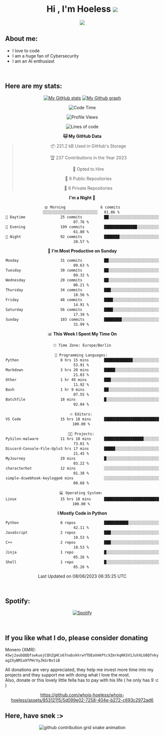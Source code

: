 <h1 align="center">Hi , I'm Hoeless <img src="https://media.giphy.com/media/hvRJCLFzcasrR4ia7z/giphy.gif" width="35"></h1>
<p align="center">
  <a href="https://github.com/whois-hoeless"><img src="https://readme-typing-svg.demolab.com?font=Roboto+Mono&weight=300&size=28&duration=4000&pause=100&color=C109F7&center=true&vCenter=true&width=580&height=127&lines=I'm+a+programmer;I'm+an+AI+enthusiast;I'm+a+big+fan+of+Neural+Networks;I'm+interested+in+Computer+Science;I+love+Cybersecurity;By+the+way+I+use+Arch+%F0%9F%92%80"></a>
</p>

## About me:

- I love to code
- I am a huge fan of Cybersecurity
- I am an AI enthusiast 

<br>

## Here are my stats:

<div align="center">
    
 [![My GitHub stats](https://github-readme-stats.vercel.app/api?username=whois-hoeless&count_private=true&show_icons=true&theme=radical)](https://github.com/whois-hoeless)
 [![My Github graph](http://github-profile-summary-cards.vercel.app/api/cards/profile-details?username=whois-hoeless&theme=radical)](https://github.com/whois-hoeless)

<!--START_SECTION:waka-->
![Code Time](http://img.shields.io/badge/Code%20Time-32%20hrs%202%20mins-blue)

![Profile Views](http://img.shields.io/badge/Profile%20Views-8-blue)

![Lines of code](https://img.shields.io/badge/From%20Hello%20World%20I%27ve%20Written-33.7%20thousand%20lines%20of%20code-blue)

**🐱 My GitHub Data** 

> 📦 221.2 kB Used in GitHub's Storage 
 > 
> 🏆 237 Contributions in the Year 2023
 > 
> 💼 Opted to Hire
 > 
> 📜 9 Public Repositories 
 > 
> 🔑 8 Private Repositories 
 > 
**I'm a Night 🦉** 

```text
🌞 Morning                6 commits           ░░░░░░░░░░░░░░░░░░░░░░░░░   01.86 % 
🌆 Daytime                25 commits          ██░░░░░░░░░░░░░░░░░░░░░░░   07.76 % 
🌃 Evening                199 commits         ███████████████░░░░░░░░░░   61.80 % 
🌙 Night                  92 commits          ███████░░░░░░░░░░░░░░░░░░   28.57 % 
```
📅 **I'm Most Productive on Sunday** 

```text
Monday                   31 commits          ██░░░░░░░░░░░░░░░░░░░░░░░   09.63 % 
Tuesday                  30 commits          ██░░░░░░░░░░░░░░░░░░░░░░░   09.32 % 
Wednesday                20 commits          ██░░░░░░░░░░░░░░░░░░░░░░░   06.21 % 
Thursday                 34 commits          ███░░░░░░░░░░░░░░░░░░░░░░   10.56 % 
Friday                   48 commits          ████░░░░░░░░░░░░░░░░░░░░░   14.91 % 
Saturday                 56 commits          ████░░░░░░░░░░░░░░░░░░░░░   17.39 % 
Sunday                   103 commits         ████████░░░░░░░░░░░░░░░░░   31.99 % 
```


📊 **This Week I Spent My Time On** 

```text
🕑︎ Time Zone: Europe/Berlin

💬 Programming Languages: 
Python                   8 hrs 15 mins       █████████████░░░░░░░░░░░░   53.91 % 
Markdown                 3 hrs 20 mins       █████░░░░░░░░░░░░░░░░░░░░   21.83 % 
Other                    1 hr 49 mins        ███░░░░░░░░░░░░░░░░░░░░░░   11.92 % 
Bash                     1 hr 9 mins         ██░░░░░░░░░░░░░░░░░░░░░░░   07.55 % 
Batchfile                18 mins             █░░░░░░░░░░░░░░░░░░░░░░░░   02.04 % 

🔥 Editors: 
VS Code                  15 hrs 18 mins      █████████████████████████   100.00 % 

🐱‍💻 Projects: 
PySilon-malware          11 hrs 10 mins      ██████████████████░░░░░░░   73.01 % 
Discord-Console-File-Uplo3 hrs 17 mins       █████░░░░░░░░░░░░░░░░░░░░   21.45 % 
MyJourney                29 mins             █░░░░░░░░░░░░░░░░░░░░░░░░   03.22 % 
characterbot             12 mins             ░░░░░░░░░░░░░░░░░░░░░░░░░   01.38 % 
simple-dcwebhook-keylogge6 mins              ░░░░░░░░░░░░░░░░░░░░░░░░░   00.68 % 

💻 Operating System: 
Linux                    15 hrs 18 mins      █████████████████████████   100.00 % 
```

**I Mostly Code in Python** 

```text
Python                   8 repos             ███████████░░░░░░░░░░░░░░   42.11 % 
JavaScript               2 repos             ███░░░░░░░░░░░░░░░░░░░░░░   10.53 % 
C++                      2 repos             ███░░░░░░░░░░░░░░░░░░░░░░   10.53 % 
Jinja                    1 repo              █░░░░░░░░░░░░░░░░░░░░░░░░   05.26 % 
Shell                    1 repo              █░░░░░░░░░░░░░░░░░░░░░░░░   05.26 % 
```




 Last Updated on 08/06/2023 06:35:25 UTC
<!--END_SECTION:waka-->
</div>
<br>

## Spotify:

<div align="center">

[![Spotify](https://whois-hoeless.vercel.app/api/spotify?background_color=0d1117&border_color=090d13)](https://open.spotify.com/user/heanchenhorst)
</div>

<br>

## If you like what I do, please consider donating

Monero (XMR): ```45wj2aubQQQfswkuojCQhZgHCs67nabskhrwYTDEaVmkPtcXZmrkqKKSV1JuhXLU8QfnkyagZXyBM1a9fPHrVyJkGrBxtiB```

All donations are very appreciated, they help me invest more time into my projects and they support me with doing what I love the most.  
Also, donate or this lovely little fella has to pay with his life (  he only has 9 :c  )

<div align="center">


https://github.com/whois-hoeless/whois-hoeless/assets/85312115/5d099e02-7258-404e-b272-c693c2972ad6


</div>

## Here, have snek :>
<div align="center">
<picture>
  <source media="(prefers-color-scheme: dark)" srcset="https://raw.githubusercontent.com/whois-hoeless/whois-hoeless/output/github-contribution-grid-snake-dark.svg">
  <source media="(prefers-color-scheme: light)" srcset="https://raw.githubusercontent.com/whois-hoeless/whois-hoeless/output/github-contribution-grid-snake.svg">
  <img alt="github contribution grid snake animation" src="https://raw.githubusercontent.com/whois-hoeless/whois-hoeless/output/github-contribution-grid-snake.svg">
</div>
